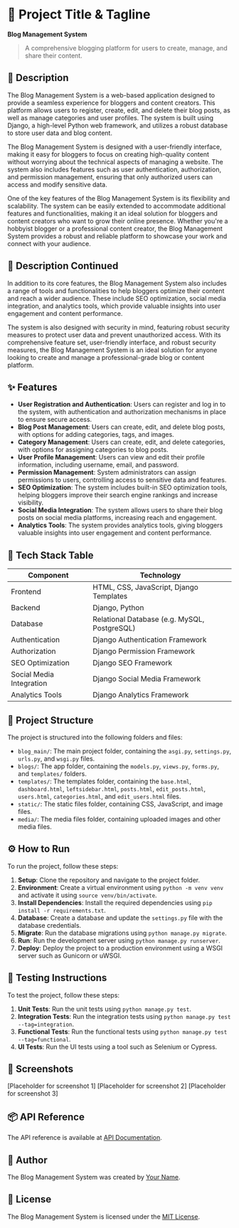 # 🚀 Project Title & Tagline
**Blog Management System** 
> A comprehensive blogging platform for users to create, manage, and share their content.

## 📖 Description
The Blog Management System is a web-based application designed to provide a seamless experience for bloggers and content creators. This platform allows users to register, create, edit, and delete their blog posts, as well as manage categories and user profiles. The system is built using Django, a high-level Python web framework, and utilizes a robust database to store user data and blog content.

The Blog Management System is designed with a user-friendly interface, making it easy for bloggers to focus on creating high-quality content without worrying about the technical aspects of managing a website. The system also includes features such as user authentication, authorization, and permission management, ensuring that only authorized users can access and modify sensitive data.

One of the key features of the Blog Management System is its flexibility and scalability. The system can be easily extended to accommodate additional features and functionalities, making it an ideal solution for bloggers and content creators who want to grow their online presence. Whether you're a hobbyist blogger or a professional content creator, the Blog Management System provides a robust and reliable platform to showcase your work and connect with your audience.

## 📖 Description Continued
In addition to its core features, the Blog Management System also includes a range of tools and functionalities to help bloggers optimize their content and reach a wider audience. These include SEO optimization, social media integration, and analytics tools, which provide valuable insights into user engagement and content performance.

The system is also designed with security in mind, featuring robust security measures to protect user data and prevent unauthorized access. With its comprehensive feature set, user-friendly interface, and robust security measures, the Blog Management System is an ideal solution for anyone looking to create and manage a professional-grade blog or content platform.

## ✨ Features
* **User Registration and Authentication**: Users can register and log in to the system, with authentication and authorization mechanisms in place to ensure secure access.
* **Blog Post Management**: Users can create, edit, and delete blog posts, with options for adding categories, tags, and images.
* **Category Management**: Users can create, edit, and delete categories, with options for assigning categories to blog posts.
* **User Profile Management**: Users can view and edit their profile information, including username, email, and password.
* **Permission Management**: System administrators can assign permissions to users, controlling access to sensitive data and features.
* **SEO Optimization**: The system includes built-in SEO optimization tools, helping bloggers improve their search engine rankings and increase visibility.
* **Social Media Integration**: The system allows users to share their blog posts on social media platforms, increasing reach and engagement.
* **Analytics Tools**: The system provides analytics tools, giving bloggers valuable insights into user engagement and content performance.

## 🧰 Tech Stack Table
| **Component** | **Technology** |
| --- | --- |
| Frontend | HTML, CSS, JavaScript, Django Templates |
| Backend | Django, Python |
| Database | Relational Database (e.g. MySQL, PostgreSQL) |
| Authentication | Django Authentication Framework |
| Authorization | Django Permission Framework |
| SEO Optimization | Django SEO Framework |
| Social Media Integration | Django Social Media Framework |
| Analytics Tools | Django Analytics Framework |

## 📁 Project Structure
The project is structured into the following folders and files:
* `blog_main/`: The main project folder, containing the `asgi.py`, `settings.py`, `urls.py`, and `wsgi.py` files.
* `blogs/`: The app folder, containing the `models.py`, `views.py`, `forms.py`, and `templates/` folders.
* `templates/`: The templates folder, containing the `base.html`, `dashboard.html`, `leftsidebar.html`, `posts.html`, `edit_posts.html`, `users.html`, `categories.html`, and `edit_users.html` files.
* `static/`: The static files folder, containing CSS, JavaScript, and image files.
* `media/`: The media files folder, containing uploaded images and other media files.

## ⚙️ How to Run
To run the project, follow these steps:
1. **Setup**: Clone the repository and navigate to the project folder.
2. **Environment**: Create a virtual environment using `python -m venv venv` and activate it using `source venv/bin/activate`.
3. **Install Dependencies**: Install the required dependencies using `pip install -r requirements.txt`.
4. **Database**: Create a database and update the `settings.py` file with the database credentials.
5. **Migrate**: Run the database migrations using `python manage.py migrate`.
6. **Run**: Run the development server using `python manage.py runserver`.
7. **Deploy**: Deploy the project to a production environment using a WSGI server such as Gunicorn or uWSGI.

## 🧪 Testing Instructions
To test the project, follow these steps:
1. **Unit Tests**: Run the unit tests using `python manage.py test`.
2. **Integration Tests**: Run the integration tests using `python manage.py test --tag=integration`.
3. **Functional Tests**: Run the functional tests using `python manage.py test --tag=functional`.
4. **UI Tests**: Run the UI tests using a tool such as Selenium or Cypress.

## 📸 Screenshots
[Placeholder for screenshot 1]
[Placeholder for screenshot 2]
[Placeholder for screenshot 3]

## 📦 API Reference
The API reference is available at [API Documentation](https://example.com/api/docs).

## 👤 Author
The Blog Management System was created by [Your Name](https://example.com).

## 📝 License
The Blog Management System is licensed under the [MIT License](https://opensource.org/licenses/MIT).
